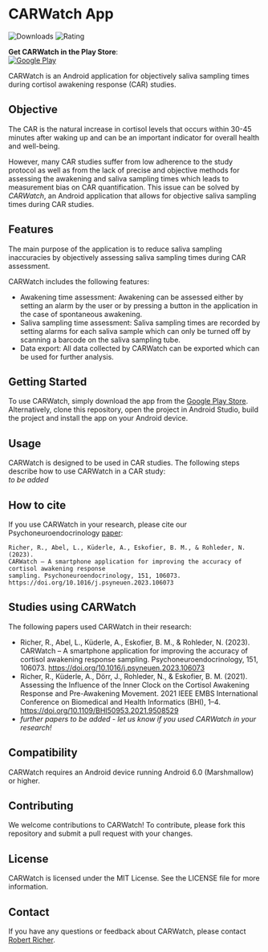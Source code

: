 # CARWatch App

![Downloads](https://PlayBadges.pavi2410.me/badge/downloads?id=de.fau.cs.mad.carwatch&pretty)
![Rating](https://PlayBadges.pavi2410.me/badge/ratings?id=de.fau.cs.mad.carwatch&pretty)

**Get CARWatch in the Play Store**:  
[![Google Play](https://img.shields.io/badge/Google%20Play-CARWatch-3DDC84?logo=google-play&logoColor=white)](https://play.google.com/store/apps/details?id=de.fau.cs.mad.carwatch)


CARWatch is an Android application for objectively saliva sampling times during 
cortisol awakening response (CAR) studies.


## Objective
The CAR is the natural increase in cortisol levels that occurs within 30-45 minutes after waking up 
and can be an important indicator for overall health and well-being.

However, many CAR studies suffer from low adherence to the study protocol as well as from the 
lack of precise and objective methods for assessing the awakening and saliva sampling times which 
leads to measurement bias on CAR quantification. This issue can be solved by *CARWatch*, an Android
application that allows for objective saliva sampling times during CAR studies.


## Features
The main purpose of the application is to reduce saliva sampling inaccuracies by 
objectively assessing saliva sampling times during CAR assessment. 

CARWatch includes the following features:
* Awakening time assessment: Awakening can be assessed either by setting an alarm by the user 
  or by pressing a button in the application in the case of spontaneous awakening.
* Saliva sampling time assessment: Saliva sampling times are recorded by setting alarms for 
  each saliva sample which can only be turned off by scanning a barcode on the saliva sampling tube.
* Data export: All data collected by CARWatch can be exported which can be used for 
  further analysis.

## Getting Started
To use CARWatch, simply download the app from the 
[Google Play Store](https://play.google.com/store/apps/details?id=de.fau.cs.mad.carwatch).
Alternatively, clone this repository, open the project in Android Studio, build the project and
install the app on your Android device.

## Usage
CARWatch is designed to be used in CAR studies. The following steps describe how to use CARWatch
in a CAR study:  
*to be added*


## How to cite
If you use CARWatch in your research, please cite our Psychoneuroendocrinology 
[paper](https://www.sciencedirect.com/science/article/pii/S0306453023000513):

```
Richer, R., Abel, L., Küderle, A., Eskofier, B. M., & Rohleder, N. (2023). 
CARWatch – A smartphone application for improving the accuracy of cortisol awakening response 
sampling. Psychoneuroendocrinology, 151, 106073. https://doi.org/10.1016/j.psyneuen.2023.106073
```

## Studies using CARWatch
The following papers used CARWatch in their research:
* Richer, R., Abel, L., Küderle, A., Eskofier, B. M., & Rohleder, N. (2023).
  CARWatch – A smartphone application for improving the accuracy of cortisol awakening response
  sampling. Psychoneuroendocrinology, 151, 106073. https://doi.org/10.1016/j.psyneuen.2023.106073
* Richer, R., Küderle, A., Dörr, J., Rohleder, N., & Eskofier, B. M. (2021). 
  Assessing the Influence of the Inner Clock on the Cortisol Awakening Response and 
  Pre-Awakening Movement. 2021 IEEE EMBS International Conference on Biomedical and Health 
  Informatics (BHI), 1–4. https://doi.org/10.1109/BHI50953.2021.9508529
* *further papers to be added - let us know if you used CARWatch in your research!*


## Compatibility
CARWatch requires an Android device running Android 6.0 (Marshmallow) or higher.

## Contributing
We welcome contributions to CARWatch! To contribute, please fork this repository 
and submit a pull request with your changes.

## License
CARWatch is licensed under the MIT License. See the LICENSE file for more information.

## Contact
If you have any questions or feedback about CARWatch, please contact 
[Robert Richer](mailto:robert.richer@fau.de).




